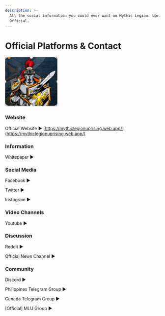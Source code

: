 ```yaml
---
description: >-
  All the social information you could ever want on Mythic Legion: Uprising
  Official.
---
```


# Official Platforms & Contact

![](<../.gitbook/assets/image (10) (1) (1).png>)

### Website

Official Website ▶️ [https://mythiclegionuprising.web.app/](https://mythiclegionuprising.web.app/)

### Information

Whitepaper ▶️



### Social Media&#x20;

Facebook ▶️

Twitter ▶️

Instagram ▶️



### Video Channels

Youtube ▶️



### Discussion

Reddit ▶️

Official News Channel ▶️



### Community

Discord ▶️

Philippines Telegram Group ▶️

Canada Telegram Group ▶️

\[Official] MLU Group ▶️
